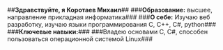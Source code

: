 ##**Здравствуйте, я Коротаев Михаил**##
###**Образование:** высшее, направление прикладная информатика###
###**О себе:** Изучаю веб разработку, изучаю языки программирования C, C++, C#, python###
###**Ключевые навыки:**###
###Владею основами C, C#, способен пользоваться операционной системой Linux###

